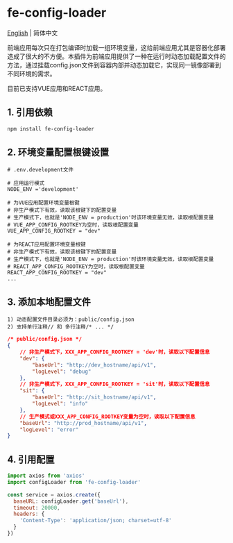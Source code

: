 # fe-config-loader

[English]((./Readme.md)) | 简体中文

前端应用每次只在打包编译时加载一组环境变量，这给前端应用尤其是容器化部署造成了很大的不方便。本插件为前端应用提供了一种在运行时动态加载配置文件的方法，通过挂载config.json文件到容器内部并动态加载它，实现同一镜像部署到不同环境的需求。

目前已支持VUE应用和REACT应用。

## 1. 引用依赖

``` bash
npm install fe-config-loader
```

## 2. 环境变量配置根键设置

```
# .env.development文件

# 应用运行模式
NODE_ENV ='development'

# 为VUE应用配置环境变量根键
# 非生产模式下有效，读取该根键下的配置变量
# 生产模式下，也就是'NODE_ENV = production'时该环境变量无效，读取根配置变量
# VUE_APP_CONFIG_ROOTKEY为空时，读取根配置变量
VUE_APP_CONFIG_ROOTKEY = "dev"

# 为REACT应用配置环境变量根键
# 非生产模式下有效，读取该根键下的配置变量
# 生产模式下，也就是'NODE_ENV = production'时该环境变量无效，读取根配置变量
# REACT_APP_CONFIG_ROOTKEY为空时，读取根配置变量
REACT_APP_CONFIG_ROOTKEY = "dev"
...
```

## 3. 添加本地配置文件

    1) 动态配置文件目录必须为：public/config.json
    2) 支持单行注释// 和 多行注释/* ... */

``` json
/* public/config.json */
{
    // 非生产模式下，XXX_APP_CONFIG_ROOTKEY = 'dev'时，读取以下配置信息
    "dev": {
        "baseUrl": "http://dev_hostname/api/v1",
        "logLevel": "debug"
    },
    // 非生产模式下，XXX_APP_CONFIG_ROOTKEY = 'sit'时，读取以下配置信息
    "sit": {
        "baseUrl": "http://sit_hostname/api/v1",
        "logLevel": "info"
    },
    // 生产模式或XXX_APP_CONFIG_ROOTKEY变量为空时，读取以下配置信息
    "baseUrl": "http://prod_hostname/api/v1",
    "logLevel": "error"
}
```

## 4. 引用配置
``` javascript
import axios from 'axios'
import configLoader from 'fe-config-loader'

const service = axios.create({
  baseURL: configLoader.get('baseUrl'),
  timeout: 20000,
  headers: {
    'Content-Type': 'application/json; charset=utf-8'
  }
})
```
